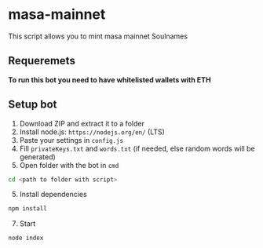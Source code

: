 # masa-mainnet

This script allows you to mint masa mainnet Soulnames


## Requeremets
<b>To run this bot you need to have whitelisted wallets with ETH</b>


## Setup bot
1) Download ZIP and extract it to a folder
2) Install node.js: `https://nodejs.org/en/` (LTS)
3) Paste your settings in `config.js`
4) Fill `privateKeys.txt` and `words.txt` (if needed, else random words will be generated)
4) Open folder with the bot in `cmd`
```bash
cd <path to folder with script>
```
5) Install dependencies
```bash
npm install
```
7) Start
```bash
node index
```
